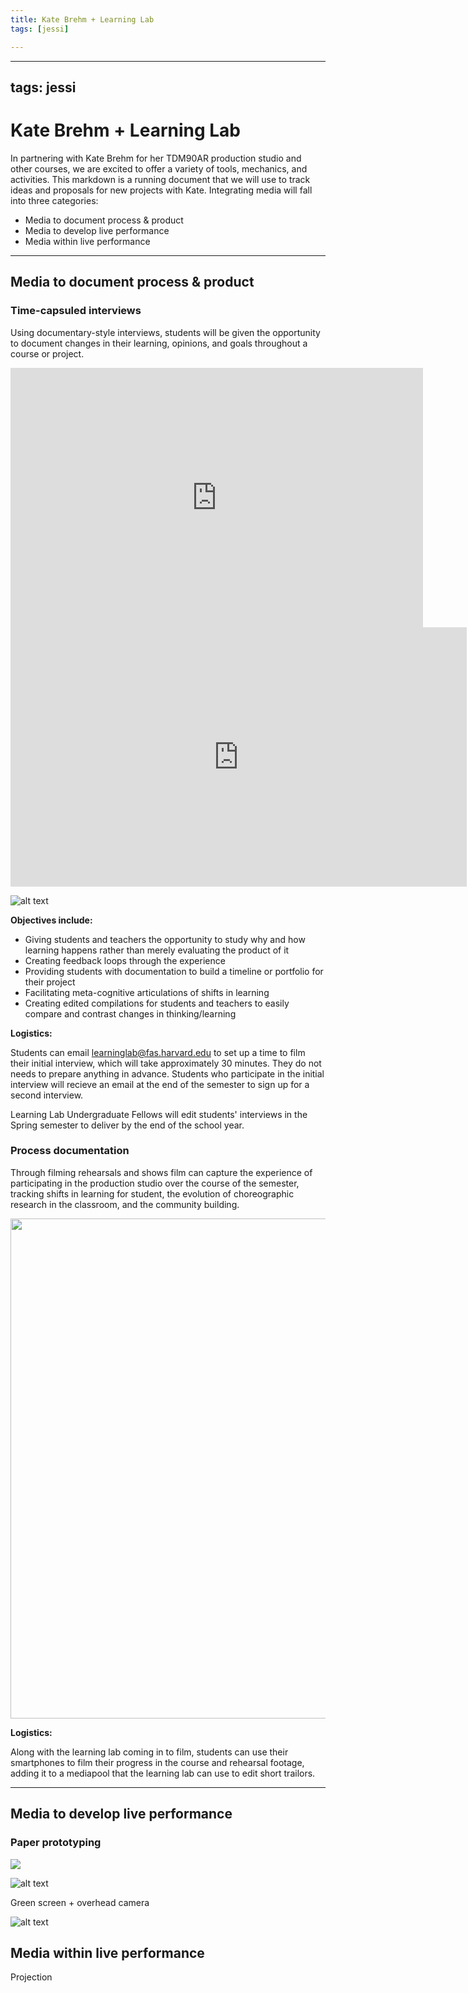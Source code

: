 ```yaml
---
title: Kate Brehm + Learning Lab
tags: [jessi]

---
```


---
tags: jessi
---

# Kate Brehm + Learning Lab 

In partnering with Kate Brehm for her TDM90AR production studio and other courses, we are excited to offer a variety of tools, mechanics, and activities. This markdown is a running document that we will use to track ideas and proposals for new projects with Kate. Integrating media will fall into three categories:

* Media to document process & product
* Media to develop live performance
* Media within live performance



---
## Media to document process & product

### Time-capsuled interviews

Using documentary-style interviews, students will be given the opportunity to document changes in their learning, opinions, and goals throughout a course or project.

<iframe width="660" height="415" src="https://www.youtube.com/embed/YltHGKX80Y8" title="YouTube video player" frameborder="0" allow="accelerometer; autoplay; clipboard-write; encrypted-media; gyroscope; picture-in-picture" allowfullscreen></iframe>

<center><iframe width="730" height="415" src="https://player.vimeo.com/video/738455606?h=b812b0f04c&amp;badge=0&amp;autopause=0&amp;player_id=0&amp;app_id=58479" title="YouTube video player" frameborder="0" allow="accelerometer; autoplay; clipboard-write; encrypted-media; gyroscope; picture-in-picture" allowfullscreen></iframe></center>

![alt text](https://files.slack.com/files-pri/T0HTW3H0V-F0430AAPB2N/ezgif.com-gif-maker__3_.gif?pub_secret=bdb6b8adac)

**Objectives include:**

* Giving students and teachers the opportunity to study why and how learning happens rather than merely evaluating the product of it
* Creating feedback loops through the experience
* Providing students with documentation to build a timeline or portfolio for their project
* Facilitating meta-cognitive articulations of shifts in learning 
* Creating edited compilations for students and teachers to easily compare and contrast changes in thinking/learning

**Logistics:**

Students can email learninglab@fas.harvard.edu 
to set up a time to film their initial interview, which will take approximately 30 minutes. They do not needs to prepare anything in advance. Students who participate in the initial interview will recieve an email at the end of the semester to  sign up for a second interview. 

Learning Lab Undergraduate Fellows will edit students' interviews in the Spring semester to deliver by the end of the school year. 


### Process documentation 

Through filming rehearsals and shows film can capture the experience of participating in the production studio over the course of the semester, tracking shifts in learning for student, the evolution of choreographic research in the classroom, and the community building.

<center style="margin-bottom: 5px">
    <img src="https://files.slack.com/files-pri/T0HTW3H0V-F03BHF0JQG5/ezgif.com-gif-maker__31_.gif?pub_secret=bac1aa1e45" style="width: 800px" />
</center>

**Logistics:**

Along with the learning lab coming in to film, students can use their smartphones to film their progress in the course and rehearsal footage, adding it to a mediapool that the learning lab can use to edit short trailors. 

---


## Media to develop live performance


### Paper prototyping

![](https://i.imgur.com/lLqPqCQ.jpg)


![alt text](https://files.slack.com/files-pri/T0HTW3H0V-F0430AAPB2N/ezgif.com-gif-maker__3_.gif?pub_secret=bdb6b8adac)

Green screen + overhead camera 

![alt text](https://files.slack.com/files-pri/T0HTW3H0V-F03CHV2U8F6/boat-3_540.gif?pub_secret=1bb32b2908)


## Media within live performance 

Projection 
